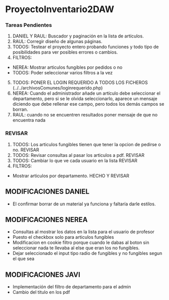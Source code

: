 ﻿# ProyectoInventario2DAW
 ### Tareas Pendientes
1. DANIEL Y RAUL: Buscador y paginación en la lista de artículos.
2. RAUL: Corregir diseño de algunas páginas.
3. TODOS: Testear el proyecto entero probando funciones y todo tipo de posibilidades para ver posibles errores o cambios.
4. FILTROS:
  - NEREA: Mostrar articulos fungibles por pedidos o no 
  - TODOS: Poder seleccionar varios filtros a la vez
5. TODOS: PONER EL LOGIN REQUERIDO A TODOS LOS FICHEROS (../../archivosComunes/loginrequerido.php)
6. NEREA: Cuando el administrador añade un artículo debe seleccionar el departamento, pero si se le olvida seleccionarlo,
aparece un mensaje diciendo que debe rellenar ese campo, pero todos los demás campos se borran.
7. RAUL: cuando no se encuentren resultados poner mensaje de que no encuentra nada

 ### REVISAR
1. TODOS: Los articulos fungibles tienen que tener la opcion de pedirse o no. REVISAR
2. TODOS: Revisar consultas al pasar los articulos a pdf. REVISAR
3. TODOS: Cambiar lo que ve cada usuario en la lista REVISAR
4. FILTROS:
  - Mostrar articulos por departamento. HECHO Y REVISAR

## MODIFICACIONES DANIEL
* El confirmar borrar de un material ya funciona y faltaría darle estilos.

## MODIFICACIONES NEREA
* Consultas al mostrar los datos en la lista para el usuario de profesor
* Puesto el checkbox solo para articulos fungibles
* Modificacion en cookie filtro porque cuando le dabas al boton sin seleccionar nada te llevaba al else que eran los no fungibles.
* Dejar seleccionado el input tipo radio de fungibles y no fungibles segun el que sea

## MODIFICACIONES JAVI
* Implementación del filtro de departamento para el admin
* Cambio del titulo en los pdf
